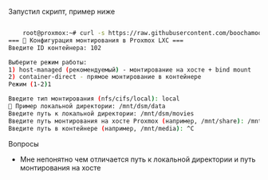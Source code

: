 Запустил скрипт, пример ниже

``` bash

    root@proxmox:~# curl -s https://raw.githubusercontent.com/boochamoocha/proxmox-scripts/main/mount-remote-folder-to-lxc/mount-remote-folder-to-lxc.sh | bash
=== 🧩 Конфигурация монтирования в Proxmox LXC ===
Введите ID контейнера: 102

Выберите режим работы:
1) host-managed (рекомендуемый) - монтирование на хосте + bind mount
2) container-direct - прямое монтирование в контейнере
Режим (1-2)1           

Введите тип монтирования (nfs/cifs/local): local
📌 Пример локальной директории: /mnt/dsm/data
Введите путь к локальной директории: /mnt/dsm/movies
Введите путь монтирования на хосте Proxmox (например, /mnt/share): /mnt/movies
Введите путь в контейнере (например, /mnt/media): ^C

```

Вопросы
- Мне непонятно чем отличается путь к локальной директории и путь монтирования на хосте
